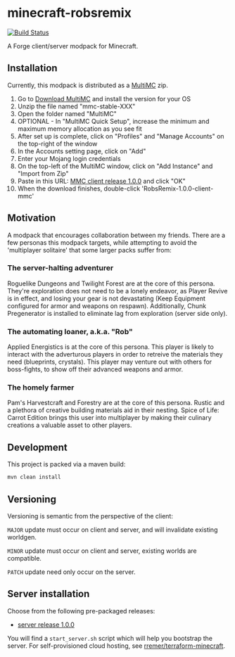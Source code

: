 # minecraft-robsremix

[![Build Status](https://travis-ci.org/rremer/minecraft-robsremix.svg?branch=master)](https://travis-ci.org/rremer/minecraft-robsremix)

A Forge client/server modpack for Minecraft.

## Installation

Currently, this modpack is distributed as a [MultiMC] zip.

1. Go to [Download MultiMC] and install the version for your OS
2. Unzip the file named "mmc-stable-XXX"
3. Open the folder named "MultiMC" 
4. OPTIONAL - In "MultiMC Quick Setup", increase the minimum and maximum memory allocation as you see fit 
5. After set up is complete, click on "Profiles" and "Manage Accounts" on the top-right of the window
6. In the Accounts setting page, click on "Add"
7. Enter your Mojang login credentials
8. On the top-left of the MultiMC window, click on "Add Instance" and "Import from Zip"
9. Paste in this URL: [MMC client release 1.0.0] and click "OK"
10. When the download finishes, double-click 'RobsRemix-1.0.0-client-mmc'

## Motivation

A modpack that encourages collaboration between my friends. There are a few personas this modpack targets, while attempting to avoid the 'multiplayer solitaire' that some larger packs suffer from:

### The server-halting adventurer

Roguelike Dungeons and Twilight Forest are at the core of this persona. They're exploration does not need to be a lonely endeavor, as Player Revive is in effect, and losing your gear is not devastating (Keep Equipment configured for armor and weapons on respawn). Additionally, Chunk Pregenerator is installed to eliminate lag from exploration (server side only).

### The automating loaner, a.k.a. "Rob"

Applied Energistics is at the core of this persona. This player is likely to interact with the adverturous players in order to retreive the materials they need (blueprints, crystals). This player may venture out with others for boss-fights, to show off their advanced weapons and armor.

### The homely farmer

Pam's Harvestcraft and Forestry are at the core of this persona. Rustic and a plethora of creative building materials aid in their nesting. Spice of Life: Carrot Edition brings this user into multiplayer by making their culinary creations a valuable asset to other players.


## Development

This project is packed via a maven build:

```sh
mvn clean install
```

## Versioning

Versioning is semantic from the perspective of the client:

```MAJOR``` update must occur on client and server, and will invalidate existing worldgen.

```MINOR``` update must occur on client and server, existing worlds are compatible.

```PATCH``` update need only occur on the server.

## Server installation

Choose from the following pre-packaged releases:
 * [server release 1.0.0]

 You will find a ```start_server.sh``` script which will help you bootstrap the server. For self-provisioned cloud hosting, see [rremer/terraform-minecraft].


[MultiMC]:https://multimc.org/
[Download MultiMC]:https://multimc.org/#Download
[MMC client release 1.0.0]:https://storage.googleapis.com/minecraft-robsremix/1.0.0/RobsRemix-1.0.0-client-mmc.zip
[server release 1.0.0]:https://storage.googleapis.com/minecraft-robsremix/1.0.1/RobsRemix-1.0.0-server.zip
[rremer/terraform-minecraft]:https://github.com/rremer/terraform-minecraft
